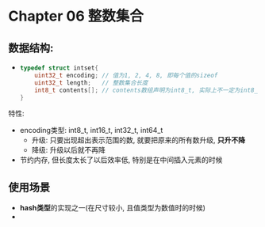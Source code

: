 # Chapter 06 整数集合

## 数据结构:
-   ```c++
    typedef struct intset{
        uint32_t encoding; // 值为1, 2, 4, 8, 即每个值的sizeof
        uint32_t length;   // 整数集合长度
        int8_t contents[]; // contents数组声明为int8_t, 实际上不一定为int8_t
    }
    ```

特性:
- encoding类型: int8_t, int16_t, int32_t, int64_t
  - 升级: 只要出现超出表示范围的数, 就要把原来的所有数升级, **只升不降**
  - 降级: 升级以后就不再降
- 节约内存, 但长度太长了以后效率低, 特别是在中间插入元素的时候


## 使用场景
- **hash类型**的实现之一(在尺寸较小, 且值类型为数值时的时候)
- 

